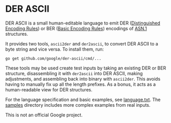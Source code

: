 # DER ASCII

DER ASCII is a small human-editable language to emit DER
([Distinguished Encoding Rules](https://en.wikipedia.org/wiki/X.690#DER_encoding))
or BER
([Basic Encoding Rules](https://en.wikipedia.org/wiki/X.690#BER_encoding))
encodings of
[ASN.1](https://en.wikipedia.org/wiki/Abstract_Syntax_Notation_One)
structures.

It provides two tools, `ascii2der` and `der2ascii`, to convert DER ASCII to a
byte string and vice versa. To install them, run:

    go get github.com/google/der-ascii/cmd/...

These tools may be used create test inputs by taking an existing DER or BER
structure, disassembling it with `der2ascii` into DER ASCII, making
adjustments, and assembling back into binary with `ascii2der`. This avoids
having to manually fix up all the length prefixes.  As a bonus, it acts as a
human-readable view for DER structures.

For the language specification and basic examples, see
[language.txt](/language.txt). The [samples](/samples) directory includes
more complex examples from real inputs.

This is not an official Google project.
